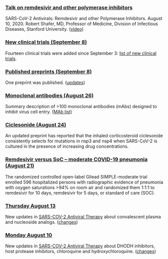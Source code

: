 <!--
Homepage version latest-updates

Instruction:

1. Always use three hashtags (###) to start a section title.

2. Please include an anchor link to the detailed latest updates page in each section title.
   You can click the 🔗 symbol on detailed latest updates page to find out the corresponding anchor link.
   Please follow the existing sections for the correct format.

3. One paragraph description for each section. The paragraph should contain less than ~200 chars.

4. Dated updates should be listed in descending order.

5. For links from covdb.stanford.edu, please remove the leading "https://covdb.stanford.edu".
   For example, "https://covdb.stanford.edu/page/updates/" should be shorten to "/page/updates/".

6. Try not to include plain links such as [https://stanford.cloud-cme.com/default.aspx?P=0&EID=38044](https://stanford.cloud-cme.com/default.aspx?P=0&EID=38044).
   Please include readable content in the bracket, e.g. [video](https://stanford.cloud-cme.com/default.aspx?P=0&EID=38044).

7. Please do not delete this instruction.

-->
### [Talk on remdesivir and other polymerase inhibitors](/page/updates/#talk.on.remdesivir.and.other.polymerase.inhibitors)
SARS-CoV-2 Antivirals: Remdesivir and other Polymerase Inhibitors. August 10, 2020. Robert Shafer, MD, Professor of Medicine, Division of Infectious Diseases, Stanford University. ([video](https://stanford.cloud-cme.com/default.aspx?P=0&EID=38044))

### [New clinical trials (September 8)](/page/updates/#new.clinical.trials.september.8.)
Fourteen clinical trials were added since September 3: [list of new clinical trials](/clinical-trials/?fromDate=2020-09-03).

### [Published preprints (September 8)](/page/updates/#published.preprints.september.8.)
One preprint was published. ([updates](/page/updates/#published.preprints.september.8.))

### [Monoclonal antibodies (August 26)](/page/updates/#monoclonal.antibodies.august.26.)
Summary description of >100 monoclonal antibodies (mAbs) designed to inhibit virus cell entry. ([MAb list](/compound-list/?target=Entry%20%28monoclonal%20antibodies%29))

### [Ciclesonide (August 24)](/page/updates/#ciclesonide.august.24.)
An updated preprint has reported that the inhaled corticosteroid ciclesonide consistently selects for mutations in nsp3 and nsp4 when SARS-CoV-2 is cultured in the presence of increasing drug concentrations.

### [Remdesivir versus SoC – moderate COVID-19 pneumonia (August 21)](/page/updates/#remdesivir.versus.standard.of.care.moderate.covid-19.pneumonia.august.21.)
The randomized controlled open-label Gilead SIMPLE-moderate trial enrolled 596 hospitalized persons with radiographic evidence of pneumonia with oxygen saturations >94% on room air and randomized them 1:1:1 to remdesivir for 10 days, remdesivir for 5 days, or standard of care (SOC).

### [Thursday August 13](/page/updates/#thursday.august.13)
New updates in [SARS-COV-2 Antiviral Therapy](/page/covid-review/) about convalescent plasma and nucleoside analogs. ([changes](/page/updates/#thursday.august.13))

### [Monday August 10](/page/updates/#monday.august.10)
New updates in [SARS-COV-2 Antiviral Therapy](/page/covid-review/) about DHODH inhibitors, host protease inhibitors, chloroquine and hydroxychloroquine. ([changes](/page/updates/#thursday.august.10))
